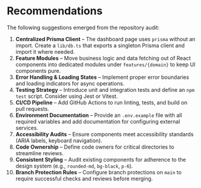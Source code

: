 # Recommendations

The following suggestions emerged from the repository audit:

1. **Centralized Prisma Client** – The dashboard page uses `prisma` without an import. Create a `lib/db.ts` that exports a singleton Prisma client and import it where needed.
2. **Feature Modules** – Move business logic and data fetching out of React components into dedicated modules under `features/{domain}` to keep UI components pure.
3. **Error Handling & Loading States** – Implement proper error boundaries and loading indicators for async operations.
4. **Testing Strategy** – Introduce unit and integration tests and define an `npm test` script. Consider using Jest or Vitest.
5. **CI/CD Pipeline** – Add GitHub Actions to run linting, tests, and build on pull requests.
6. **Environment Documentation** – Provide an `.env.example` file with all required variables and add documentation for configuring external services.
7. **Accessibility Audits** – Ensure components meet accessibility standards (ARIA labels, keyboard navigation).
8. **Code Ownership** – Define code owners for critical directories to streamline reviews.
9. **Consistent Styling** – Audit existing components for adherence to the design system (e.g., `rounded-md`, `bg-black`, `p-6`).
10. **Branch Protection Rules** – Configure branch protections on `main` to require successful checks and reviews before merging.

